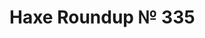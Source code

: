 [_template]: ../templates/roundup.html
[date]: / "2015-09-11 13:31:00"
[modified]: / "2015-09-11 13:31:00"
[published]: / "2015-09-11 13:31:00"
[“”]: a ""
# Haxe Roundup № 335